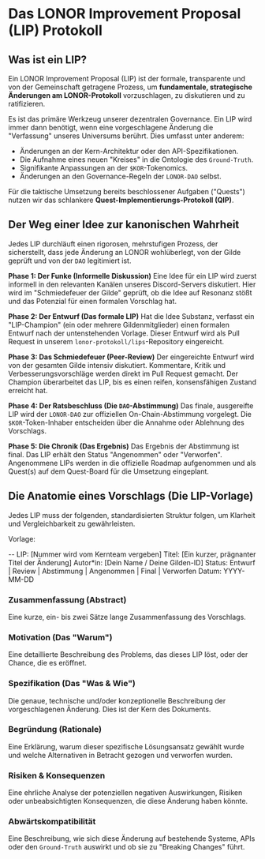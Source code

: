 # Das LONOR Improvement Proposal (LIP) Protokoll

## Was ist ein LIP?

Ein LONOR Improvement Proposal (LIP) ist der formale, transparente und von der Gemeinschaft getragene Prozess, um **fundamentale, strategische Änderungen am LONOR-Protokoll** vorzuschlagen, zu diskutieren und zu ratifizieren.

Es ist das primäre Werkzeug unserer dezentralen Governance. Ein LIP wird immer dann benötigt, wenn eine vorgeschlagene Änderung die "Verfassung" unseres Universums berührt. Dies umfasst unter anderem:

* Änderungen an der Kern-Architektur oder den API-Spezifikationen.
* Die Aufnahme eines neuen "Kreises" in die Ontologie des `Ground-Truth`.
* Signifikante Anpassungen an der `$KOR`-Tokenomics.
* Änderungen an den Governance-Regeln der `LONOR-DAO` selbst.

Für die taktische Umsetzung bereits beschlossener Aufgaben ("Quests") nutzen wir das schlankere **Quest-Implementierungs-Protokoll (QIP)**.

## Der Weg einer Idee zur kanonischen Wahrheit

Jedes LIP durchläuft einen rigorosen, mehrstufigen Prozess, der sicherstellt, dass jede Änderung an LONOR wohlüberlegt, von der Gilde geprüft und von der `DAO` legitimiert ist.

**Phase 1: Der Funke (Informelle Diskussion)**
Eine Idee für ein LIP wird zuerst informell in den relevanten Kanälen unseres Discord-Servers diskutiert. Hier wird im "Schmiedefeuer der Gilde" geprüft, ob die Idee auf Resonanz stößt und das Potenzial für einen formalen Vorschlag hat.

**Phase 2: Der Entwurf (Das formale LIP)**
Hat die Idee Substanz, verfasst ein "LIP-Champion" (ein oder mehrere Gildenmitglieder) einen formalen Entwurf nach der untenstehenden Vorlage. Dieser Entwurf wird als Pull Request in unserem `lonor-protokoll/lips`-Repository eingereicht.

**Phase 3: Das Schmiedefeuer (Peer-Review)**
Der eingereichte Entwurf wird von der gesamten Gilde intensiv diskutiert. Kommentare, Kritik und Verbesserungsvorschläge werden direkt im Pull Request gemacht. Der Champion überarbeitet das LIP, bis es einen reifen, konsensfähigen Zustand erreicht hat.

**Phase 4: Der Ratsbeschluss (Die `DAO`-Abstimmung)**
Das finale, ausgereifte LIP wird der `LONOR-DAO` zur offiziellen On-Chain-Abstimmung vorgelegt. Die `$KOR`-Token-Inhaber entscheiden über die Annahme oder Ablehnung des Vorschlags.

**Phase 5: Die Chronik (Das Ergebnis)**
Das Ergebnis der Abstimmung ist final. Das LIP erhält den Status "Angenommen" oder "Verworfen". Angenommene LIPs werden in die offizielle Roadmap aufgenommen und als Quest(s) auf dem Quest-Board für die Umsetzung eingeplant.

## Die Anatomie eines Vorschlags (Die LIP-Vorlage)

Jedes LIP muss der folgenden, standardisierten Struktur folgen, um Klarheit und Vergleichbarkeit zu gewährleisten.

Vorlage:


--
LIP: [Nummer wird vom Kernteam vergeben] 
Titel: [Ein kurzer, prägnanter Titel der Änderung] 
Autor*in: [Dein Name / Deine Gilden-ID] 
Status: Entwurf | Review | Abstimmung | Angenommen | Final | Verworfen 
Datum: YYYY-MM-DD

### Zusammenfassung (Abstract)

Eine kurze, ein- bis zwei Sätze lange Zusammenfassung des Vorschlags.

### Motivation (Das "Warum")

Eine detaillierte Beschreibung des Problems, das dieses LIP löst, oder der Chance, die es eröffnet.

### Spezifikation (Das "Was & Wie")

Die genaue, technische und/oder konzeptionelle Beschreibung der vorgeschlagenen Änderung. Dies ist der Kern des Dokuments.

### Begründung (Rationale)

Eine Erklärung, warum dieser spezifische Lösungsansatz gewählt wurde und welche Alternativen in Betracht gezogen und verworfen wurden.

### Risiken & Konsequenzen

Eine ehrliche Analyse der potenziellen negativen Auswirkungen, Risiken oder unbeabsichtigten Konsequenzen, die diese Änderung haben könnte.

### Abwärtskompatibilität

Eine Beschreibung, wie sich diese Änderung auf bestehende Systeme, APIs oder den `Ground-Truth` auswirkt und ob sie zu "Breaking Changes" führt.
